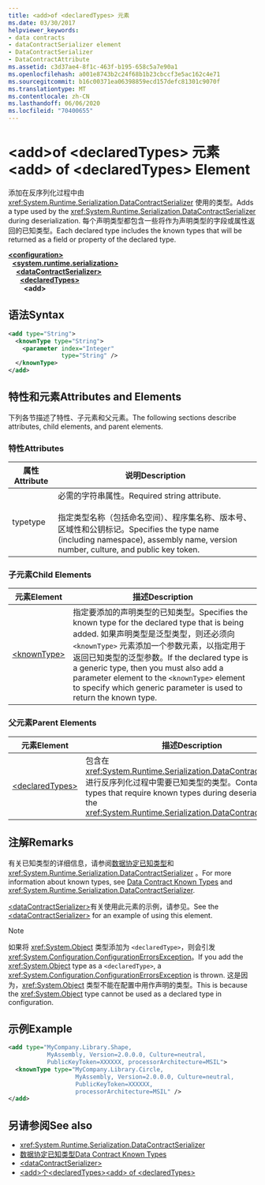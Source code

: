 ```yaml
---
title: <add>of <declaredTypes> 元素
ms.date: 03/30/2017
helpviewer_keywords:
- data contracts
- dataContractSerializer element
- DataContractSerializer
- DataContractAttribute
ms.assetid: c3d37ae4-8f1c-463f-b195-658c5a7e90a1
ms.openlocfilehash: a001e8743b2c24f68b1b23cbccf3e5ac162c4e71
ms.sourcegitcommit: b16c00371ea06398859ecd157defc81301c9070f
ms.translationtype: MT
ms.contentlocale: zh-CN
ms.lasthandoff: 06/06/2020
ms.locfileid: "70400655"
---
```

# <a name="add-of-declaredtypes-element"></a><span data-ttu-id="5f802-102">\<add>of \<declaredTypes> 元素</span><span class="sxs-lookup"><span data-stu-id="5f802-102">\<add> of \<declaredTypes> Element</span></span>
<span data-ttu-id="5f802-103">添加在反序列化过程中由 <xref:System.Runtime.Serialization.DataContractSerializer> 使用的类型。</span><span class="sxs-lookup"><span data-stu-id="5f802-103">Adds a type used by the <xref:System.Runtime.Serialization.DataContractSerializer> during deserialization.</span></span> <span data-ttu-id="5f802-104">每个声明类型都包含一些将作为声明类型的字段或属性返回的已知类型。</span><span class="sxs-lookup"><span data-stu-id="5f802-104">Each declared type includes the known types that will be returned as a field or property of the declared type.</span></span>  
  
[**\<configuration>**](../configuration-element.md)\
&nbsp;&nbsp;[**\<system.runtime.serialization>**](system-runtime-serialization.md)\
&nbsp;&nbsp;&nbsp;&nbsp;[**\<dataContractSerializer>**](datacontractserializer.md)\
&nbsp;&nbsp;&nbsp;&nbsp;&nbsp;&nbsp;[**\<declaredTypes>**](declaredtypes.md)\
&nbsp;&nbsp;&nbsp;&nbsp;&nbsp;&nbsp;&nbsp;&nbsp;**\<add>**  
  
## <a name="syntax"></a><span data-ttu-id="5f802-105">语法</span><span class="sxs-lookup"><span data-stu-id="5f802-105">Syntax</span></span>  
  
```xml  
<add type="String">
  <knownType type="String">
    <parameter index="Integer"
               type="String" />
  </knownType>
</add>
```  
  
## <a name="attributes-and-elements"></a><span data-ttu-id="5f802-106">特性和元素</span><span class="sxs-lookup"><span data-stu-id="5f802-106">Attributes and Elements</span></span>  
 <span data-ttu-id="5f802-107">下列各节描述了特性、子元素和父元素。</span><span class="sxs-lookup"><span data-stu-id="5f802-107">The following sections describe attributes, child elements, and parent elements.</span></span>  
  
### <a name="attributes"></a><span data-ttu-id="5f802-108">特性</span><span class="sxs-lookup"><span data-stu-id="5f802-108">Attributes</span></span>  
  
|<span data-ttu-id="5f802-109">属性</span><span class="sxs-lookup"><span data-stu-id="5f802-109">Attribute</span></span>|<span data-ttu-id="5f802-110">说明</span><span class="sxs-lookup"><span data-stu-id="5f802-110">Description</span></span>|  
|---------------|-----------------|  
|<span data-ttu-id="5f802-111">type</span><span class="sxs-lookup"><span data-stu-id="5f802-111">type</span></span>|<span data-ttu-id="5f802-112">必需的字符串属性。</span><span class="sxs-lookup"><span data-stu-id="5f802-112">Required string attribute.</span></span><br /><br /> <span data-ttu-id="5f802-113">指定类型名称（包括命名空间）、程序集名称、版本号、区域性和公钥标记。</span><span class="sxs-lookup"><span data-stu-id="5f802-113">Specifies the type name (including namespace), assembly name, version number, culture, and public key token.</span></span>|  
  
### <a name="child-elements"></a><span data-ttu-id="5f802-114">子元素</span><span class="sxs-lookup"><span data-stu-id="5f802-114">Child Elements</span></span>  
  
|<span data-ttu-id="5f802-115">元素</span><span class="sxs-lookup"><span data-stu-id="5f802-115">Element</span></span>|<span data-ttu-id="5f802-116">描述</span><span class="sxs-lookup"><span data-stu-id="5f802-116">Description</span></span>|  
|-------------|-----------------|  
|[\<knownType>](knowntype.md)|<span data-ttu-id="5f802-117">指定要添加的声明类型的已知类型。</span><span class="sxs-lookup"><span data-stu-id="5f802-117">Specifies the known type for the declared type that is being added.</span></span> <span data-ttu-id="5f802-118">如果声明类型是泛型类型，则还必须向 `<knownType>` 元素添加一个参数元素，以指定用于返回已知类型的泛型参数。</span><span class="sxs-lookup"><span data-stu-id="5f802-118">If the declared type is a generic type, then you must also add a parameter element to the `<knownType>` element to specify which generic parameter is used to return the known type.</span></span>|  
  
### <a name="parent-elements"></a><span data-ttu-id="5f802-119">父元素</span><span class="sxs-lookup"><span data-stu-id="5f802-119">Parent Elements</span></span>  
  
|<span data-ttu-id="5f802-120">元素</span><span class="sxs-lookup"><span data-stu-id="5f802-120">Element</span></span>|<span data-ttu-id="5f802-121">描述</span><span class="sxs-lookup"><span data-stu-id="5f802-121">Description</span></span>|  
|-------------|-----------------|  
|[\<declaredTypes>](declaredtypes.md)|<span data-ttu-id="5f802-122">包含在 <xref:System.Runtime.Serialization.DataContractSerializer> 进行反序列化过程中需要已知类型的类型。</span><span class="sxs-lookup"><span data-stu-id="5f802-122">Contains the types that require known types during deserialization by the <xref:System.Runtime.Serialization.DataContractSerializer>.</span></span>|  
  
## <a name="remarks"></a><span data-ttu-id="5f802-123">注解</span><span class="sxs-lookup"><span data-stu-id="5f802-123">Remarks</span></span>  
 <span data-ttu-id="5f802-124">有关已知类型的详细信息，请参阅[数据协定已知类型](../../../wcf/feature-details/data-contract-known-types.md)和 <xref:System.Runtime.Serialization.DataContractSerializer> 。</span><span class="sxs-lookup"><span data-stu-id="5f802-124">For more information about known types, see [Data Contract Known Types](../../../wcf/feature-details/data-contract-known-types.md) and <xref:System.Runtime.Serialization.DataContractSerializer>.</span></span>  
  
 <span data-ttu-id="5f802-125">[\<dataContractSerializer>](datacontractserializer-element.md)有关使用此元素的示例，请参见。</span><span class="sxs-lookup"><span data-stu-id="5f802-125">See the [\<dataContractSerializer>](datacontractserializer-element.md) for an example of using this element.</span></span>  
  
> [!NOTE]
> <span data-ttu-id="5f802-126">如果将 <xref:System.Object> 类型添加为 `<declaredType>`，则会引发 <xref:System.Configuration.ConfigurationErrorsException>。</span><span class="sxs-lookup"><span data-stu-id="5f802-126">If you add the <xref:System.Object> type as a `<declaredType>`, a <xref:System.Configuration.ConfigurationErrorsException> is thrown.</span></span> <span data-ttu-id="5f802-127">这是因为，<xref:System.Object> 类型不能在配置中用作声明的类型。</span><span class="sxs-lookup"><span data-stu-id="5f802-127">This is because the <xref:System.Object> type cannot be used as a declared type in configuration.</span></span>  
  
## <a name="example"></a><span data-ttu-id="5f802-128">示例</span><span class="sxs-lookup"><span data-stu-id="5f802-128">Example</span></span>  
  
```xml  
<add type="MyCompany.Library.Shape,
           MyAssembly, Version=2.0.0.0, Culture=neutral,
           PublicKeyToken=XXXXXX, processorArchitecture=MSIL">
  <knownType type="MyCompany.Library.Circle,
                   MyAssembly, Version=2.0.0.0, Culture=neutral,
                   PublicKeyToken=XXXXXX,
                   processorArchitecture=MSIL" />
</add>
```  
  
## <a name="see-also"></a><span data-ttu-id="5f802-129">另请参阅</span><span class="sxs-lookup"><span data-stu-id="5f802-129">See also</span></span>

- <xref:System.Runtime.Serialization.DataContractSerializer>
- [<span data-ttu-id="5f802-130">数据协定已知类型</span><span class="sxs-lookup"><span data-stu-id="5f802-130">Data Contract Known Types</span></span>](../../../wcf/feature-details/data-contract-known-types.md)
- [\<dataContractSerializer>](datacontractserializer-element.md)
- [<span data-ttu-id="5f802-131">\<add>个\<declaredTypes></span><span class="sxs-lookup"><span data-stu-id="5f802-131">\<add> of \<declaredTypes></span></span>](add-of-declaredtypes-element.md)
